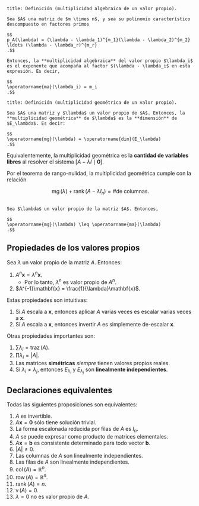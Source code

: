 ```ad-definition
title: Definición (multiplicidad algebraica de un valor propio).

Sea $A$ una matriz de $m \times n$, y sea su polinomio característico descompuesto en factores primos

$$
p_A(\lambda) = (\lambda - \lambda_1)^{m_1}(\lambda - \lambda_2)^{m_2} \ldots (\lambda - \lambda_r)^{m_r}
.$$

Entonces, la **multiplicidad algebraica** del valor propio $\lambda_i$ es el exponente que acompaña al factor $(\lambda - \lambda_i$ en esta expresión. Es decir,

$$
\operatorname{ma}(\lambda_i) = m_i
.$$

```

```ad-definition
title: Definición (multiplicidad geométrica de un valor propio).

Sea $A$ una matriz y $\lambda$ un valor propio de $A$. Entonces, la **multiplicidad geométrica** de $\lambda$ es la **dimensión** de $E_\lambda$. Es decir:

$$
\operatorname{mg}(\lambda) = \operatorname{dim}(E_\lambda)
.$$

```

Equivalentemente, la multiplicidad geométrica es la **cantidad de variables libres** al resolver el sistema $[A - \lambda I \mid \mathbf{0}]$.

Por el teorema de rango-nulidad, la multiplicidad geométrica cumple con la relación

$$
\operatorname{mg}(\lambda) + \operatorname{rank}(A - \lambda I_n) = \text{\# de columnas}
.$$

```ad-theorem

Sea $\lambda$ un valor propio de la matriz $A$. Entonces,

$$
\operatorname{mg}(\lambda) \leq \operatorname{ma}(\lambda)
.$$

```

## Propiedades de los valores propios

Sea $\lambda$ un valor propio de la matriz $A$. Entonces:

1. $A^n\mathbf{x} = \lambda^n\mathbf{x}$.
	- Por lo tanto, $\lambda^n$ es valor propio de $A^n$.
2. $A^{-1}\mathbf{x} = \frac{1}{\lambda}\mathbf{x}$.

Estas propiedades son intuitivas:

1. Si $A$ escala a $\mathbf{x}$, entonces aplicar $A$ varias veces es escalar varias veces a $\mathbf{x}$.
2. Si $A$ escala a $\mathbf{x}$, entonces invertir $A$ es simplemente de-escalar $\mathbf{x}$.

Otras propiedades importantes son:

1. $\sum\lambda_i = \operatorname{traz}(A)$.
2. $\prod\lambda_i = |A|$.
3. Las matrices **simétricas** *siempre* tienen valores propios reales.
4. Si $\lambda_i \neq \lambda_j$, entonces $E_{\lambda_i}$ y $E_{\lambda_j}$ son **linealmente independientes**.

## Declaraciones equivalentes

Todas las siguientes proposiciones son equivalentes:

1. $A$ es invertible.
2. $A\mathbf{x} = \mathbf{0}$ sólo tiene solución trivial.
3. La forma escalonada reducida por filas de $A$ es $I_n$.
4. $A$ se puede expresar como producto de matrices elementales.
5. $A\mathbf{x} = \mathbf{b}$ es consistente determinado para todo vector $\mathbf{b}$.
6. $|A| \neq 0$.
7. Las columnas de $A$ son linealmente independientes.
8. Las filas de $A$ son linealmente independientes.
9. $\operatorname{col}(A) = \mathbb{R}^n$.
9. $\operatorname{row}(A) = \mathbb{R}^n$.
10. $\operatorname{rank}(A) = n$.
10. $\operatorname{v}(A) = 0$.
11. $\lambda = 0$ no es valor propio de $A$.
